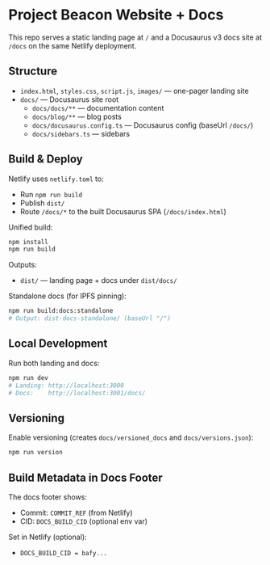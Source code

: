# Project Beacon Website + Docs

This repo serves a static landing page at `/` and a Docusaurus v3 docs site at `/docs` on the same Netlify deployment.

## Structure
- `index.html`, `styles.css`, `script.js`, `images/` — one-pager landing site
- `docs/` — Docusaurus site root
  - `docs/docs/**` — documentation content
  - `docs/blog/**` — blog posts
  - `docs/docusaurus.config.ts` — Docusaurus config (baseUrl `/docs/`)
  - `docs/sidebars.ts` — sidebars

## Build & Deploy
Netlify uses `netlify.toml` to:
- Run `npm run build`
- Publish `dist/`
- Route `/docs/*` to the built Docusaurus SPA (`/docs/index.html`)

Unified build:
```bash
npm install
npm run build
```
Outputs:
- `dist/` — landing page + docs under `dist/docs/`

Standalone docs (for IPFS pinning):
```bash
npm run build:docs:standalone
# Output: dist-docs-standalone/ (baseUrl "/")
```

## Local Development
Run both landing and docs:
```bash
npm run dev
# Landing: http://localhost:3000
# Docs:    http://localhost:3001/docs/
```

## Versioning
Enable versioning (creates `docs/versioned_docs` and `docs/versions.json`):
```bash
npm run version
```

## Build Metadata in Docs Footer
The docs footer shows:
- Commit: `COMMIT_REF` (from Netlify)
- CID: `DOCS_BUILD_CID` (optional env var)

Set in Netlify (optional):
- `DOCS_BUILD_CID = bafy...`
